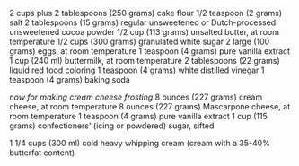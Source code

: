 2 cups plus 2 tablespoons (250 grams) cake flour
1/2 teaspoon (2 grams) salt
2 tablespoons (15 grams) regular unsweetened or Dutch-processed unsweetened cocoa powder
1/2 cup (113 grams) unsalted butter, at room temperature
 1/2 cups (300 grams) granulated white sugar
2 large (100 grams) eggs, at room temperature
1 teaspoon (4 grams) pure vanilla extract
1 cup (240 ml) buttermilk, at room temperature
2 tablespoons (22 grams) liquid red food coloring
1 teaspoon (4 grams) white distilled vinegar
1 teaspoon (4 grams) baking soda

*now for making cream cheese frosting*
8 ounces (227 grams) cream cheese, at room temperature
8 ounces (227 grams) Mascarpone cheese, at room temperature
1 teaspoon (4 grams) pure vanilla extract
1 cup (115 grams) confectioners' (icing or powdered) sugar, sifted

1 1/4 cups (300 ml) cold heavy whipping cream (cream with a 35-40% butterfat content)







